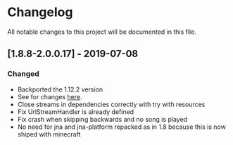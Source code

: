 # Changelog
All notable changes to this project will be documented in this file.

## [1.8.8-2.0.0.17] - 2019-07-08
### Changed
- Backported the 1.12.2 version
- See for changes [here](https://github.com/MC-U-Team/Music-Player/blob/1.12.2/CHANGELOG.md).
- Close streams in dependencies correctly with try with resources
- Fix UrlStreamHandler is already defined
- Fix crash when skipping backwards and no song is played
- No need for jna and jna-platform repacked as in 1.8 because this is now shiped with minecraft